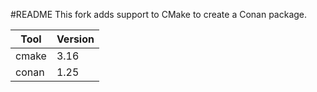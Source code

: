 #README
This fork adds support to CMake to create a Conan package.

| Tool         | Version |
|--------------|---------|
| cmake        |  3.16   |
| conan        |  1.25   |
